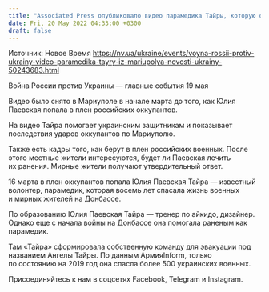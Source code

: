 ```yaml
---
title: "Associated Press опубликовало видео парамедика Тайры, которую оккупанты взяли в плен в Мариуполе"
date: Fri, 20 May 2022 04:33:00 +0300
draft: false
---
```

Источник: Новое Время https://nv.ua/ukraine/events/voyna-rossii-protiv-ukrainy-video-paramedika-tayry-iz-mariupolya-novosti-ukrainy-50243683.html


Война России против Украины — главные события 19 мая

 Видео было снято в Мариуполе в начале марта до того, как Юлия Паевская попала в плен российских оккупантов.

На видео Тайра помогает украинским защитникам и показывает последствия ударов оккупантов по Мариуполю.

Также есть кадры того, как берут в плен российских военных. После этого местные жители интересуются, будет ли Паевская лечить их ранения. Мирные жители получают утвердительный ответ.

16 марта в плен оккупантов попала Юлия Паевская Тайра — известный волонтер, парамедик, которая восемь лет спасала жизнь военных и мирных жителей на Донбассе.

По образованию Юлия Паевская Тайра — тренер по айкидо, дизайнер. Однако еще с начала войны на Донбассе она помогала раненым как парамедик.

Там «Тайра» сформировала собственную команду для эвакуации под названием Ангелы Тайры. По данным АрмияInform, только по состоянию на 2019 год она спасла более 500 украинских военных.

Присоединяйтесь к нам в соцсетях Facebook, Telegram и Instagram.
